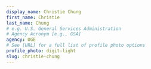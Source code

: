 ```yaml
---
display_name: Christie Chung
first_name: Christie
last_name: Chung
# e.g. U.S. General Services Administration
# Agency Acronym [e.g., GSA]
agency: OGE
# See [URL] for a full list of profile photo options
profile_photo: digit-light
slug: christie-chung
---
```

